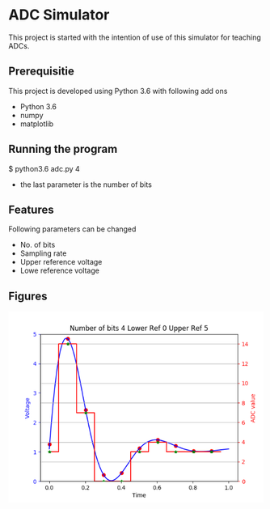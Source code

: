 # ADC Simulator
This project is started with the intention of use of this simulator for teaching ADCs.

## Prerequisitie
This project is developed using Python 3.6 with following add ons
 - Python 3.6
 - numpy
 - matplotlib

## Running the program
$ python3.6 adc.py 4
* the last parameter is the number of bits

## Features
Following parameters can be changed
 - No. of bits
 - Sampling rate
 - Upper reference voltage
 - Lowe reference voltage

## Figures

![4 bit moder](4bit.png?raw=true "4-bit mode")
